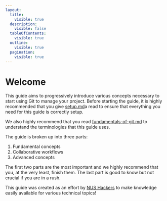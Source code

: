 ```yaml
---
layout:
  title:
    visible: true
  description:
    visible: false
  tableOfContents:
    visible: true
  outline:
    visible: true
  pagination:
    visible: true
---
```


# Welcome

This guide aims to progressively introduce various concepts necessary to start using Git to manage your project. Before starting the guide, it is highly recommended that you give [setup.md](setup.md "mention")a read to ensure that everything you need for this guide is correctly setup.

We also highly recommend that you read [fundamentals-of-git.md](fundamental-concepts/fundamentals-of-git.md "mention") to understand the terminologies that this guide uses.

The guide is broken up into three parts:

1. Fundamental concepts
2. Collaborative workflows
3. Advanced concepts

The first two parts are the most important and we highly recommend that you, at the very least, finish them. The last part is good to know but not crucial if you are in a rush.

This guide was created as an effort by [NUS Hackers](http://nushackers.org/) to make knowledge easily available for various technical topics!
